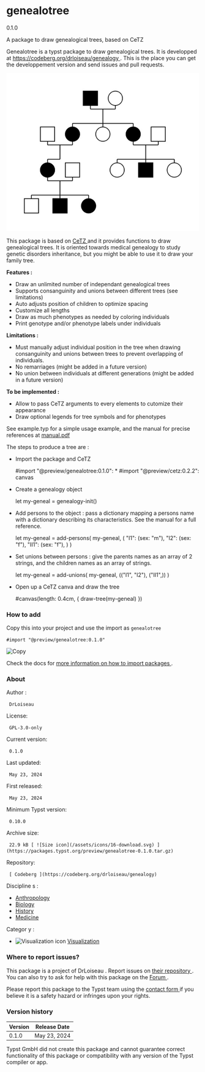#  genealotree

0.1.0

A package to draw genealogical trees, based on CeTZ

Genealotree is a typst package to draw genealogical trees. It is developped at
[ https://codeberg.org/drloiseau/genealogy
](https://codeberg.org/drloiseau/genealogy) . This is the place you can get
the developpement version and send issues and pull requests.

![Example](https://github.com/typst/packages/raw/main/packages/preview/genealotree/0.1.0/examples/example.jpg)

This package is based on [ CeTZ
](https://github.com/typst/packages/raw/main/packages/preview/genealotree/0.1.0/%22https://typst.app/universe/package/cetz/%22)
and it provides functions to draw genealogical trees. It is oriented towards
medical genealogy to study genetic disorders inheritance, but you might be
able to use it to draw your family tree.

**Features :**

  * Draw an unlimited number of independant genealogical trees 
  * Supports consanguinity and unions between different trees (see limitations) 
  * Auto adjusts position of children to optimize spacing 
  * Customize all lengths 
  * Draw as much phenotypes as needed by coloring individuals 
  * Print genotype and/or phenotype labels under individuals 

**Limitations :**

  * Must manually adjust individual position in the tree when drawing consanguinity and unions between trees to prevent overlapping of individuals. 
  * No remarriages (might be added in a future version) 
  * No union between individuals at different generations (might be added in a future version) 

**To be implemented :**

  * Allow to pass CeTZ arguments to every elements to cutomize their appearance 
  * Draw optional legends for tree symbols and for phenotypes 

See example.typ for a simple usage example, and the manual for precise
references at [ manual.pdf
](https://codeberg.org/attachments/cfdad2b7-52ae-4e18-8d7b-453fadc45532)

The steps to produce a tree are :

  * Import the package and CeTZ 

    
    
    #import "@preview/genealotree:0.1.0": *
    #import "@preview/cetz:0.2.2": canvas
    

  * Create a genealogy object 

    
    
    let my-geneal = genealogy-init()
    

  * Add persons to the object : pass a dictionary mapping a persons name with a dictionary describing its characteristics. See the manual for a full reference. 

    
    
    let my-geneal = add-persons(
      my-geneal,
      (
        "I1": (sex: "m"),
        "I2": (sex: "f"),
        "II1": (sex: "f"),
      )
    )
    

  * Set unions between persons : give the parents names as an array of 2 strings, and the children names as an array of strings. 

    
    
    let my-geneal = add-unions(
      my-geneal,
      (("I1", "I2"), ("II1",))
    )
    

  * Open up a CeTZ canva and draw the tree 

    
    
    #canvas(length: 0.4cm, {
        draw-tree(my-geneal)
    })
    

###  How to add

Copy this into your project and use the import as  ` genealotree `

    
    
    #import "@preview/genealotree:0.1.0"

![Copy](/assets/icons/16-copy.svg)

Check the docs for  [ more information on how to import packages
](https://typst.app/docs/reference/scripting/#packages) .

###  About

Author  :

     DrLoiseau 
License:

     GPL-3.0-only 
Current version:

     0.1.0 
Last updated:

     May 23, 2024 
First released:

     May 23, 2024 
Minimum Typst version:

     0.10.0 
Archive size:

     22.9 kB [ ![Size icon](/assets/icons/16-download.svg) ](https://packages.typst.org/preview/genealotree-0.1.0.tar.gz)
Repository:

     [ Codeberg ](https://codeberg.org/drloiseau/genealogy)
Discipline  s  :

    

  * [ Anthropology ](https://typst.app/universe/search/?discipline=anthropology)
  * [ Biology ](https://typst.app/universe/search/?discipline=biology)
  * [ History ](https://typst.app/universe/search/?discipline=history)
  * [ Medicine ](https://typst.app/universe/search/?discipline=medicine)

Categor  y  :

    

  * ![Visualization icon](/assets/icons/16-chart.svg) [ Visualization ](https://typst.app/universe/search/?category=visualization)

###  Where to report issues?

This  package  is a project of  DrLoiseau  .  Report issues on  [ their
repository ](https://codeberg.org/drloiseau/genealogy) .  You can also try to
ask for help with this  package  on the  [ Forum ](https://forum.typst.app) .

Please report this  package  to the Typst team using the  [ contact form
](https://typst.app/contact) if you believe it is a safety hazard or infringes
upon your rights.

###  Version history

Version  |  Release Date   
---|---  
0.1.0  |  May 23, 2024   
  
Typst GmbH did not create this  package  and cannot guarantee correct
functionality of this  package  or compatibility with any version of the Typst
compiler or app.

